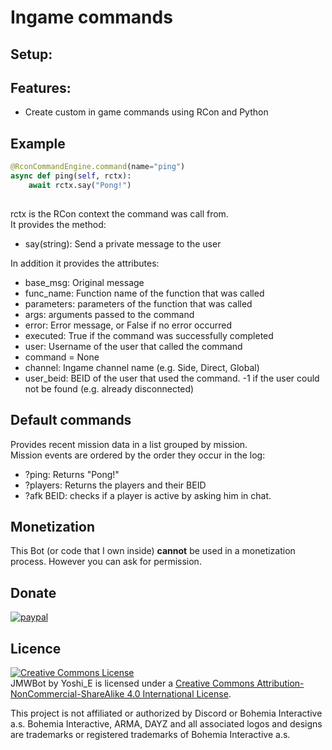 # Ingame commands

## Setup:

## Features:
 * Create custom in game commands using RCon and Python

## Example

```python
@RconCommandEngine.command(name="ping")  
async def ping(self, rctx):
	await rctx.say("Pong!")     
	
```

rctx is the RCon context the command was call from.<br>
It provides the method:
 * say(string): Send a private message to the user
 
In addition it provides the attributes:
 * base_msg: Original message
 * func_name: Function name of the function that was called
 * parameters: parameters of the function that was called
 * args: arguments passed to the command
 * error: Error message, or False if no error occurred
 * executed: True if the command was successfully completed
 * user: Username of the user that called the command
 * command = None
 * channel: Ingame channel name (e.g. Side, Direct, Global)
 * user_beid: BEID of the user that used the command. -1 if the user could not be found (e.g. already disconnected)


## Default commands
Provides recent mission data in a list grouped by mission.<br>
Mission events are ordered by the order they occur in the log:

 * ?ping: Returns "Pong!"
 * ?players: Returns the players and their BEID
 * ?afk BEID: checks if a player is active by asking him in chat.

 
## Monetization
This Bot (or code that I own inside) __cannot__ be used in a monetization process.
However you can ask for permission.

## Donate

[![paypal](https://www.paypalobjects.com/en_US/i/btn/btn_donateCC_LG.gif)](https://paypal.me/TeamYoshiE)

## Licence

<a rel="license" href="http://creativecommons.org/licenses/by-nc-sa/4.0/"><img alt="Creative Commons License" style="border-width:0" src="https://i.creativecommons.org/l/by-nc-sa/4.0/88x31.png" /></a><br /><span xmlns:dct="http://purl.org/dc/terms/" property="dct:title">JMWBot</span> by <span xmlns:cc="http://creativecommons.org/ns#" property="cc:attributionName">Yoshi_E</span> is licensed under a <a rel="license" href="http://creativecommons.org/licenses/by-nc-sa/4.0/">Creative Commons Attribution-NonCommercial-ShareAlike 4.0 International License</a>.<br />

This project is not affiliated or authorized by Discord or Bohemia Interactive a.s. Bohemia Interactive, ARMA, DAYZ and all associated logos and designs are trademarks or registered trademarks of Bohemia Interactive a.s. 

